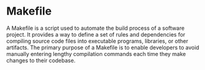 # Makefile

A Makefile is a script used to automate the build process of a software project. It provides a way to define a set of rules and dependencies for compiling source code files into executable programs, libraries, or other artifacts. The primary purpose of a Makefile is to enable developers to avoid manually entering lengthy compilation commands each time they make changes to their codebase.
